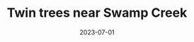 ---
title: "Twin trees near Swamp Creek"
date: 2023-07-01
picture: /assets/camera-roll/2023/07/2023-07-01-twin-trees-near-swamp-creek/20230702_014918628_iOS.jpg
thumbnail: /assets/camera-roll/2023/07/2023-07-01-twin-trees-near-swamp-creek/20230702_014918628_iOS-thumbnail.jpg
type: picture
tags:
  - tree
  - Swamp Creek
  - Wallace Swamp Creek Park
---